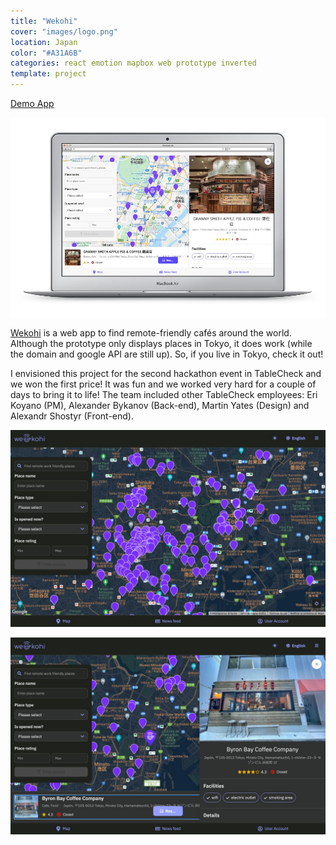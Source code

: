 ```yaml
---
title: "Wekohi"
cover: "images/logo.png"
location: Japan
color: "#A31A6B"
categories: react emotion mapbox web prototype inverted
template: project
---
```


<p class="align-center">
<a class="btn" href="http://wekohi.com/" target="_blank">Demo App</a>
</p>

![](./images/1.jpg)

<a href="http://wekohi.com">Wekohi</a> is a web app to find remote-friendly cafés around the world. Although the prototype only displays places in Tokyo, it does work (while the domain and google API are still up). So, if you live in Tokyo, check it out!

I envisioned this project for the second hackathon event in TableCheck and we won the first price! It was fun and we worked very hard for a couple of days to bring it to life! The team included other TableCheck employees: Eri Koyano (PM), Alexander Bykanov (Back-end), Martin Yates (Design) and Alexandr Shostyr (Front-end).

![](./images/2.jpg)

![](./images/3.jpg)

